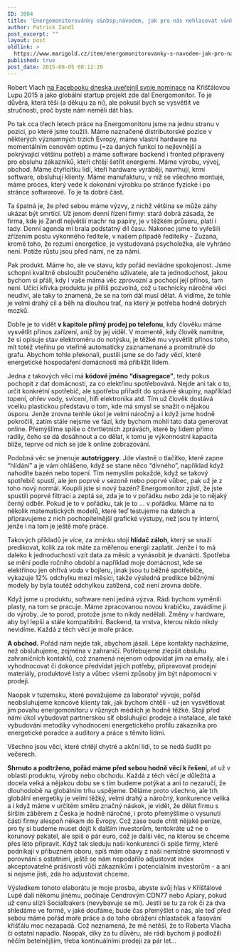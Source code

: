 ```yaml
---
ID: 3004
title: 'Energomonitorovánky s&nbsp;návodem, jak pro nás nehlasovat v&nbsp;Křišťálové Lupě'
author: Patrick Zandl
post_excerpt: ""
layout: post
oldlink: >
  https://www.marigold.cz/item/energomonitorovanky-s-navodem-jak-pro-nas-nehlasovat-v-kristalove-lupe
published: true
post_date: 2015-08-05 08:12:20
---
```

<p>Robert Vlach <a href="https://www.facebook.com/robertvlach.cz/posts/10153503719059808?pnref=story">na Facebooku dneska uveřejnil svoje nominace</a> na Křišťálovou Lupu 2015 a jako globální startup projekt zde dal Energomonitor. To je důvěra, která těší (a děkuju za ni), ale pokusil bych se vysvětlit ve stručnosti, proč byste nám neměli dát hlas. </p>

<!--more-->

<p>Po tak cca třech letech práce na Energomonitoru jsme na jednu stranu v pozici, po které jsme toužili. Máme naznačené distributorské pozice v některých významných trzích Evropy, máme vlastní hardware na momentálním cenovém optimu (=za daných funkcí to nejlevnější a pokrývající většinu potřeb) a máme software backend i fronted připravený pro obsluhu zákazníků, kteří chtějí šetřit energiemi. Máme výrobu, vývoj, obchod. Máme čtyřicítku lidí, kteří hardware vyrábějí, navrhují, krmí software, obsluhují klienty. Máme manufakturu, v níž se všechno montuje, máme proces, který vede k dokonání výrobku po stránce fyzické i po stránce softwarové. To je ta dobrá část.</p>
<p>Ta špatná je, že před sebou máme výzvy, z nichž většina se může záhy ukázat být smrtící. Už jenom denní řízení firmy: stará dobrá zásada, že firma, kde je Zandl největší machr na papíry, je v těžkém průseru, platí i tady. Denní agenda mi brala podstatný díl času. Nakonec jsme to vyřešili zřízením postu výkonného ředitele, v našem případě ředitelky - Zuzana, kromě toho, že rozumí energetice, je vystudovaná psycholožka, ale vyhráno není. Potíže růstu jsou před námi, ne za námi.</p>
<p>Pak produkt. Máme ho, ale ve stavu, kdy pořád nevládne spokojenost. Jsme schopni kvalitně obsloužit poučeného uživatele, ale ta jednoduchost, jakou bychom si přáli, kdy i vaše máma věc zprovozní a pochopí její přínos, tam není. Učící křivka produktu je příliš pozvolná, což u technicky náročné věci neudiví, ale taky to znamená, že se na tom dál musí dělat. A vidíme, že tohle je velmi drahý cíl a běh na dlouhou trať, na který je potřeba hodně dobrých mozků.</p>
<p>Dobře je to vidět <strong>v kapitole přímý prodej po telefonu</strong>, kdy člověku máme vysvětlit přínos zařízení, aniž by jej viděl. V momentě, kdy člověk namítne, že si opisuje stav elektroměru do notýsku, je těžké mu vysvětlit přínos toho, mít totéž vteřinu po vteřině automaticky zaznamenané a promítnuté do grafu. Abychom tohle překonali, pustili jsme se do řady věcí, které energetické hospodaření domácnosti má přiblížit lidem.</p>
<p>Jedna z takových věcí má <strong>kódové jméno “disagregace”</strong>, tedy pokus pochopit z dat domácnosti, za co elektřinu spotřebovává. Nejde ani tak o to, určit konkrétní spotřebič, ale spotřebu přiřadit do správné skupiny, například topení, ohřev vody, svícení, hifi elektronika atd. Tím už člověk dostává vcelku plastickou představu o tom, kde má smysl se snažit o nějakou úsporu. Jenže zrovna tenhle úkol je velmi náročný a i když jsme hodně pokročili, zatím stále nejsme ve fázi, kdy bychom mohli tato data generovat online. Přemýšlíme spíše o čtvrtletních zprávách, které by lidem přímo radily, čeho se dá dosáhnout a co dělat, k tomu je výkonnostní kapacita blíže, teprve od nich se jde k online zobrazování.</p>
<p>Podobná věc se jmenuje <strong>autotriggery</strong>. Jde vlastně o tlačítko, které zapne “hlídání” a je vám ohlášeno, když se stane něco “divného”, například když nahodíte bazén nebo topení. Tím nemyslím pokaždé, když se takový spotřebič spustí, ale jen poprvé v sezoně nebo poprvé vůbec, pak už je z toho nový normál. Koupili jste si nový bazén? Energomonitor zjistí, že jste spustili poprvé filtraci a zeptá se, zda je to v pořádku nebo zda je to nějaký černý odběr. Pokud je to v pořádku, tak je to … v pořádku. Máme na to několik matematických modelů, které teď testujeme na datech a připravujeme z nich pochopitelnější grafické výstupy, než jsou ty interní, jenže i na tom je ještě moře práce.</p>
<p>Takových příkladů je více, za zmínku stojí <strong>hlídač záloh</strong>, který se snaží predikovat, kolik za rok máte za měřenou energii zaplatit. Jenže i to má daleko k jednoduchosti vzít data za měsíc a vynásobit je dvanácti. Spotřeba se mění podle ročního období a například moje domácnost, kde se elektřinou jen ohřívá voda v bojleru, jinak jsou tu běžné spotřebiče, vykazuje 12% odchylku mezi měsíci, takže výsledná predikce běžnými modely by byla toutéž odchylkou zatížená, což není zrovna dobře.</p>
<p>Když jsme u produktu, software není jediná výzva. Rádi bychom vyměnili plasty, na tom se pracuje. Máme zpracovanou novou krabičku, zavádíme ji do výroby. Je to porod, protože jsme to nikdy nedělali. Změny v hardware, aby byl lepší a stále kompatibilní. Backend, ta vrstva, kterou nikdo nikdy nevidíme. Každá z těch věcí je moře práce. </p>
<p><strong>A obchod.</strong> Pořád nám nejde tak, abychom jásali. Lépe kontakty nacházíme, než obsluhujeme, zejména v zahraničí. Potřebujeme zlepšit obsluhu zahraničních kontaktů, což znamená nejenom odpovídat jim na emaily, ale i vyhodnocovat či dokonce předvídat jejich potřeby, připravovat prodejní materiály, produktové listy a vůbec všemi způsoby jim být nápomocni v prodeji.</p>
<p>Naopak v tuzemsku, které považujeme za laboratoř vývoje, pořád neobsluhujeme koncové klienty tak, jak bychom chtěli - už jen vysvětlovat jim povahu energomonitoru v různých médiích je hodně těžké. Stojí před námi úkol vybudovat partnerskou síť obsluhující prodeje a instalace, ale také vybudování metodiky vyhodnocení energetického profilu zákazníka pro energetické poradce a auditory a práce s těmito lidmi.</p>
<p>Všechno jsou věci, které chtějí chytré a akční lidi, to se nedá šudlit po večerech.</p>
<p><strong>Shrnuto a podtrženo, pořád máme před sebou hodně věcí k řešení</strong>, ať už v oblasti produktu, výroby nebo obchodu. Každá z těch věcí je důležitá a docela velká a nějakou dobu se s tím budeme potýkat a ani to nezaručí, že dlouhodobě na globálním trhu uspějeme. Děláme proto všechno, ale trh globální energetiky je velmi těžký, velmi drahý a náročný, konkurence veliká a i když máme v určitém směru značný náskok, je vidět, že dělat firmu s širším záběrem z Česka je hodně náročné, i proto přemýšlíme o vysunutí části firmy alespoň někam do Evropy. Což zase bude chtít nějaké peníze, pro ty si budeme muset dojít k dalším investorům, tentokráte už ne o korunový pakatel, ale spíš o pár euro, což je další věc, na kterou se chceme přes léto připravit. Když tak sleduju naši konkurenci či spíše firmy, které podnikají v příbuzném oboru, spíš mám obavy z naší nemístné skromnosti v porovnání s ostatními, ještě se nám nepodařilo adjustovat index akceptovatelné prášivosti vůči zákazníkům i potenciálním investorům - a ani si nejsme jisti, zda ho adjustovat chceme.</p>
<p>Výsledkem tohoto elaborátu je moje prosba, abyste svůj hlas v Křišťálové Lupě dali někomu jinému, počínaje Cendrovým CDN77 nebo Apiary, pokud už cenu slízli Socialbakers (nevybavuje se mi). Jestli se tu za rok či za dva shledáme ve formě, v jaké doufáme, bude čas přemýšlet o nás, ale teď před sebou máme pořád moře práce a do toho obrážení chlastaček a fasování křišťálu moc nezapadá. Což neznamená, že mě netěší, že to Roberta Vlacha či ostatní napadlo. Naopak, díky za tu důvěru, ale rádi bychom ji podložili něčím betelnějším, třeba kontinuálními prodeji za pár let...</p>
<p> </p>
